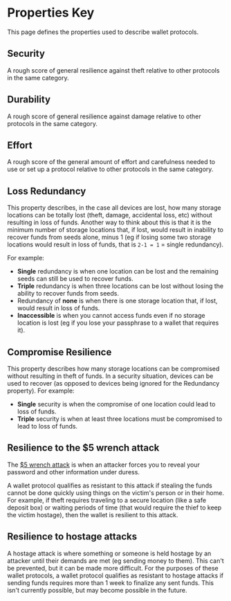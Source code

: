 # Properties Key

This page defines the properties used to describe wallet protocols.

## Security

A rough score of general resilience against theft relative to other protocols in the same category.

## Durability

A rough score of general resilience against damage relative to other protocols in the same category.

## Effort

A rough score of the general amount of effort and carefulness needed to use or set up a protocol relative to other protocols in the same category.

## Loss Redundancy

This property describes, in the case all devices are lost, how many storage locations can be totally lost (theft, damage, accidental loss, etc) without resulting in loss of funds. Another way to think about this is that it is the minimum number of storage locations that, if lost, would result in inability to recover funds from seeds alone, minus 1 (eg if losing some two storage locations would result in loss of funds, that is `2-1 = 1` = single redundancy).

For example:

* **Single** redundancy is when one location can be lost and the remaining seeds can still be used to recover funds.
* **Triple** redundancy is when three locations can be lost without losing the ability to recover funds from seeds.
* Redundancy of **none** is when there is one storage location that, if lost, would result in loss of funds.
* **Inaccessible** is when you cannot access funds even if no storage location is lost (eg if you lose your passphrase to a wallet that requires it).

## Compromise Resilience

This property describes how many storage locations can be compromised without resulting in theft of funds. In a security situation, devices can be used to recover (as opposed to devices being ignored for the Redundancy property). For example:

* **Single** security is when the compromise of one location could lead to loss of funds.
* **Triple** security is when at least three locations must be compromised to lead to loss of funds.

## Resilience to the $5 wrench attack

The [$5 wrench attack](https://xkcd.com/538/) is when an attacker forces you to reveal your password and other information under duress.

A wallet protocol qualifies as resistant to this attack if stealing the funds cannot be done quickly using things on the victim's person or in their home. For example, if theft requires traveling to a secure location (like a safe deposit box) or waiting periods of time (that would require the thief to keep the victim hostage), then the wallet is resilient to this attack.

## Resilience to hostage attacks

A hostage attack is where something or someone is held hostage by an attacker until their demands are met (eg sending money to them). This can't be prevented, but it can be made more difficult. For the purposes of these wallet protocols, a wallet protocol qualifies as resistant to hostage attacks if sending funds requires more than 1 week to finalize any sent funds. This isn't currently possible, but may become possible in the future.
